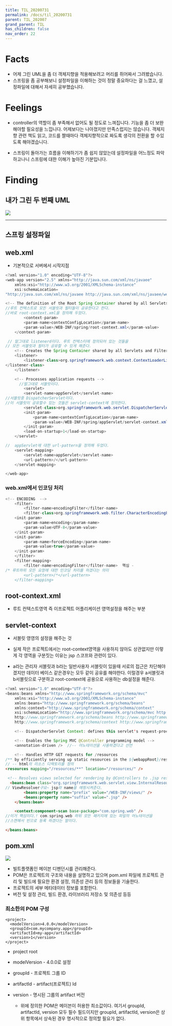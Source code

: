 ```yaml
---
title: TIL_20200731
permalink: /docs/til_20200731
parent: TIL_202007
grand_parent: TIL
has_children: false
nav_order: 22
---
```


# Facts

- 어제 그린 UML을 좀 더 객체지향을 적용해보려고 머리를 쥐어짜서 그려봤습니다.
- 스프링을 좀 공부해보니 설정파일을 이해하는 것이 정말 중요하다는 걸 느꼈고, 설정파일에 대해서 자세히 공부했습니다.

# Feelings

- controller의 역할이 좀 부족해서 없어도 될 정도로 느껴집니다. 기능을 좀 더 보완해야할 필요성을 느낍니다. 어제보다는 나아졌지만 만족스럽지는 않습니다. 객체지향 관련 책도 읽고, 코드를 짤때마다 객체지향적으로 짜도록 생각의 전환을 할 수있도록 해야겠습니다.

- 스프링이 돌아가는 흐름을 이해하기가 좀 쉽지 않았는데 설정파일을 어느정도 파악하고나니 스프링에 대한 이해가 높아진 기분입니다.

# Finding

## 내가 그린 두 번째 UML

![](/assets/images/coupon2.PNG)

---

## 스프링 설정파일

## web.xml

- 기본적으로 서버에서 시작지점

```java
<?xml version="1.0" encoding="UTF-8"?>
<web-app version="2.5" xmlns="http://java.sun.com/xml/ns/javaee"
    xmlns:xsi="http://www.w3.org/2001/XMLSchema-instance"
    xsi:schemaLocation=
"http://java.sun.com/xml/ns/javaee http://java.sun.com/xml/ns/javaee/web-app_2_5.xsd">

<!-- The definition of the Root Spring Container shared by all Servlets and Filters -->
//루트 컨텍스트로 모든 서블릿과 필터들이 공유한다고 한다.
//바로 root-context.xml을 정의해 두었다.
		<context-param>
        <param-name>contextConfigLocation</param-name>
        <param-value>/WEB-INF/spring/root-context.xml</param-value>
    </context-param>

 // 말그대로 listenerd이다. 루트 컨텍스터에 정의되어 있는 것들을
// 모든 서블릿과 필터가 공유할 수 있게 해준다.
    <!-- Creates the Spring Container shared by all Servlets and Filters -->
    <listener>
        <listener-class>org.springframework.web.context.ContextLoaderListener
</listener-class>
    </listener>

    <!-- Processes application requests -->
	  //말그대로 서블릿이다.
		<servlet>
        <servlet-name>appServlet</servlet-name>
//서블릿중 DispatcherServlet이다.
//이 서블릿이 공유할수 있는 것들은 servlet-context에 정의한다.
        <servlet-class>org.springframework.web.servlet.DispatcherServlet</servlet-class>
        <init-param>
            <param-name>contextConfigLocation</param-name>
            <param-value>/WEB-INF/spring/appServlet/servlet-context.xml</param-value>
        </init-param>
        <load-on-startup>1</load-on-startup>
    </servlet>

//  appServlet에 대한 url-pattern을 정의해 두었다.
    <servlet-mapping>
        <servlet-name>appServlet</servlet-name>
        <url-pattern>/</url-pattern>
    </servlet-mapping>

</web-app>
```

### web.xml에서 인코딩 처리

```java
<!-- ENCODING  -->
    <filter>
        <filter-name>encodingFilter</filter-name>
        <filter-class>org.springframework.web.filter.CharacterEncodingFilter</filter-class>
    <init-param>
        <param-name>encoding</param-name>
        <param-value>UTF-8</param-value>
    </init-param>
    <init-param>
        <param-name>forceEncoding</param-name>
        <param-value>true</param-value>
    </init-param>
    </filter>
    <filter-mapping>
        <filter-name>encodingFilter</filter-name>  핵심 -
/* 루트하위 모든 요청에 대한 인코딩 처리를 하겠다는 의미
        <url-pattern>/*</url-pattern>
    </filter-mapping>

```

## root-context.xml

- 루트 컨텍스트영역 즉 이프로젝트 어플리케이션 영역설정을 해주는 부분

## servlet-context

- 서블릿 영영의 설정을 해주는 것
- 실제 작은 프로젝트에서는 root-context영역을 사용하지 않아도 상관없지만 이렇게 각 영역을 구분짓는 이유는 jsp 스코프와 관련이 있다.

- a라는 관리자 서블릿과 b라는 일반사용자 서블릿이 있을때 서로의 접근은 차단해야겠지만 데이터 베이스 같은경우는 모두 같이 공유를 해야한다. 이럴경우 a서블릿과 b서블릿으로 구분하고 root-context에 공용으로 사용하는 db설정을 해준다.

```java
<?xml version="1.0" encoding="UTF-8"?>
<beans:beans xmlns="http://www.springframework.org/schema/mvc"
    xmlns:xsi="http://www.w3.org/2001/XMLSchema-instance"
    xmlns:beans="http://www.springframework.org/schema/beans"
    xmlns:context="http://www.springframework.org/schema/context"
    xsi:schemaLocation="http://www.springframework.org/schema/mvc http://www.springframework.org/schema/mvc/spring-mvc.xsd
    http://www.springframework.org/schema/beans http://www.springframework.org/schema/beans/spring-beans.xsd
    http://www.springframework.org/schema/context http://www.springframework.org/schema/context/spring-context.xsd">

    <!-- DispatcherServlet Context: defines this servlet's request-processing infrastructure -->

    <!-- Enables the Spring MVC @Controller programming model -->
    <annotation-driven />  //-- 어노테이션을 사용하겠다고 선언

    <!-- Handles HTTP GET requests for /resources
/** by efficiently serving up static resources in the ${webappRoot}/resources directory -->
// -- html의 리소스 디렉토리를 정의
<resources mapping="/resources/**" location="/resources/" />

 <!-- Resolves views selected for rendering by @Controllers to .jsp resources in the /WEB-INF/views directory -->
  <beans:bean class="org.springframework.web.servlet.view.InternalResourceViewResolver">
// ViewResolver구요~ jsp와 name을 매핑시켜준다.
        <beans:property name="prefix" value="/WEB-INF/views/" />
        <beans:property name="suffix" value=".jsp" />
    </beans:bean>

    <context:component-scan base-package="com.spring.web" />
//이거 핵심이다.! com.spring.web 하위 모든 패키지에 있는 파일의 어노테이션을
//스캔해서 빈으로 등록 하겠다는 말이다.

</beans:beans>
```

## pom.xml

![](/assets/images/maven.png)

- 빌트플랫폼인 메이븐 디펜던시를 관리해준다.
- POM은 프로젝트의 구조와 내용을 설명하고 있으며 pom.xml 파일에 프로젝트 관리 및 빌드에 필요한 환경 설정, 의존성 관리 등의 정보들을 기술한다.
- 프로젝트의 세부 메타데이터 정보를 포함한다.
- 버전 및 설정 관리, 빌드 환경, 라이브러리 저장소 및 의존성 등등

### **최소한의 POM 구성**

```
<project>
  <modelVersion>4.0.0</modelVersion>
  <groupId>com.mycompany.app</groupId>
  <artifactId>my-app</artifactId>
  <version>1</version>
</project>
```

- project root
- modelVersion - 4.0.0로 설정
- groupId - 프로젝트 그룹 ID
- artifactId - artifact(프로젝트) Id
- version - 명시된 그룹의 artifact 버전

  - 위에 정의한 POM은 메이븐이 허용한 최소값이다. 여기서 groupId, artifactId, version 모두 필수 필드이지만 groupId, artifactId, version은 상위 항목에서 상속된 경우 명시적으로 정의할 필요가 없다.
